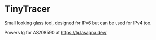 # TinyTracer

Small looking glass tool, designed for IPv6 but can be used for IPv4 too.

Powers lg for AS208590 at https://lg.lasagna.dev/

